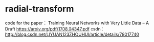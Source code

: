 # radial-transform
code for the paper：
Training Neural Networks with Very Little Data – A Draft 
https://arxiv.org/pdf/1708.04347.pdf
csdn：http://blog.csdn.net/LIYUAN123ZHOUHUI/article/details/78017740
